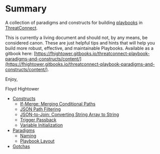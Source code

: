 # Summary

A collection of paradigms and constructs for building [playbooks](http://kb.threatconnect.com/customer/en/portal/articles/2744775-playbooks) in [ThreatConnect](https://app.threatconnect.com).

This is currently a living document and should not, by any means, be considered canon. These are just helpful tips and hints that will help you build more robust, effective, and maintainable Playbooks. Available as a gitbook here: [https://fhightower.gitbooks.io/threatconnect-playbook-paradigms-and-constructs/content/](https://fhightower.gitbooks.io/threatconnect-playbook-paradigms-and-constructs/content/).

Enjoy,

Floyd Hightower

* [Constructs](constructs/README.md)
    * [If-Merge: Merging Conditional Paths](constructs/if_merge.md)
    * [JSON Path Filtering](constructs/json_filtering.md)
    * [JSON-to-Join: Converting String Array to String](constructs/json_to_join.md)
    * [Trigger Passback](constructs/trigger_passback.md)
    * [Variable Initialization](constructs/variable_initialization.md)
* [Paradigms](paradigms/README.md)
    * [Naming](paradigms/naming.md)
    * [Playbook Layout](paradigms/layout.md)
* [Gotchas](gotchas/README.md)
